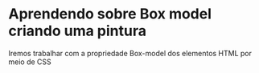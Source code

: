 # Aprendendo sobre Box model criando uma pintura

Iremos trabalhar com a propriedade Box-model dos elementos HTML por meio de CSS